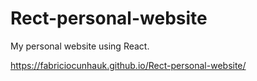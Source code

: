 # Rect-personal-website

My personal website using React.

https://fabriciocunhauk.github.io/Rect-personal-website/
